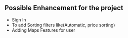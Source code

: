 ## Possible Enhancement for the project

- Sign In
- To add Sorting filters like(Automatic, price sorting)
- Adding Maps Features for user
  
